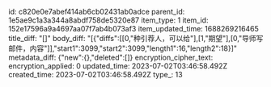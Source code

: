 id: c820e0e7abef414ab6cb02431ab0adce
parent_id: 1e5ae9c1a3a344a8abdf758de5320e87
item_type: 1
item_id: 152e17596a9a4697aa07f7ab4b073af3
item_updated_time: 1688269216465
title_diff: "[]"
body_diff: "[{\"diffs\":[[0,\"种引荐人，可以给\"],[1,\"期望\"],[0,\"导师写邮件，内容\"]],\"start1\":3099,\"start2\":3099,\"length1\":16,\"length2\":18}]"
metadata_diff: {"new":{},"deleted":[]}
encryption_cipher_text: 
encryption_applied: 0
updated_time: 2023-07-02T03:46:58.492Z
created_time: 2023-07-02T03:46:58.492Z
type_: 13